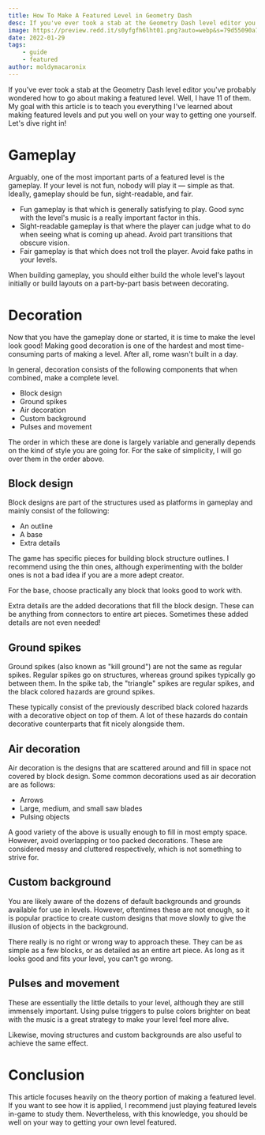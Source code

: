 ```yaml
---
title: How To Make A Featured Level in Geometry Dash
desc: If you've ever took a stab at the Geometry Dash level editor you've probably wondered how to go about making a featured level.
image: https://preview.redd.it/s0yfgfh6lht01.png?auto=webp&s=79d55090a732fb4edb72799fd0ccf4529f83af48
date: 2022-01-29
tags:
    - guide
    - featured
author: moldymacaronix
---
```


If you've ever took a stab at the Geometry Dash level editor you've probably wondered how to go about making a featured level. Well, I have 11 of them. My goal with this article is to teach you everything I've learned about making featured levels and put you well on your way to getting one yourself. Let's dive right in!

# Gameplay

Arguably, one of the most important parts of a featured level is the gameplay. If your level is not fun, nobody will play it — simple as that. Ideally, gameplay should be fun, sight-readable, and fair.

* Fun gameplay is that which is generally satisfying to play. Good sync with the level's music is a really important factor in this.
* Sight-readable gameplay is that where the player can judge what to do when seeing what is coming up ahead. Avoid part transitions that obscure vision.
* Fair gameplay is that which does not troll the player. Avoid fake paths in your levels.

When building gameplay, you should either build the whole level's layout initially or build layouts on a part-by-part basis between decorating.

# Decoration

Now that you have the gameplay done or started, it is time to make the level look good! Making good decoration is one of the hardest and most time-consuming parts of making a level. After all, rome wasn't built in a day.

In general, decoration consists of the following components that when combined, make a complete level.

* Block design
* Ground spikes
* Air decoration
* Custom background
* Pulses and movement

The order in which these are done is largely variable and generally depends on the kind of style you are going for. For the sake of simplicity, I will go over them in the order above.

## Block design

Block designs are part of the structures used as platforms in gameplay and mainly consist of the following:

* An outline
* A base
* Extra details

The game has specific pieces for building block structure outlines. I recommend using the thin ones, although experimenting with the bolder ones is not a bad idea if you are a more adept creator.

For the base, choose practically any block that looks good to work with.

Extra details are the added decorations that fill the block design. These can be anything from connectors to entire art pieces. Sometimes these added details are not even needed!

## Ground spikes

Ground spikes (also known as "kill ground") are not the same as regular spikes. Regular spikes go on structures, whereas ground spikes typically go between them. In the spike tab, the "triangle" spikes are regular spikes, and the black colored hazards are ground spikes.

These typically consist of the previously described black colored hazards with a decorative object on top of them. A lot of these hazards do contain decorative counterparts that fit nicely alongside them.

## Air decoration

Air decoration is the designs that are scattered around and fill in space not covered by block design. Some common decorations used as air decoration are as follows:

* Arrows
* Large, medium, and small saw blades
* Pulsing objects

A good variety of the above is usually enough to fill in most empty space. However, avoid overlapping or too packed decorations. These are considered messy and cluttered respectively, which is not something to strive for.

## Custom background

You are likely aware of the dozens of default backgrounds and grounds available for use in levels. However, oftentimes these are not enough, so it is popular practice to create custom designs that move slowly to give the illusion of objects in the background.

There really is no right or wrong way to approach these. They can be as simple as a few blocks, or as detailed as an entire art piece. As long as it looks good and fits your level, you can't go wrong.

## Pulses and movement

These are essentially the little details to your level, although they are still immensely important. Using pulse triggers to pulse colors brighter on beat with the music is a great strategy to make your level feel more alive.

Likewise, moving structures and custom backgrounds are also useful to achieve the same effect.

# Conclusion

This article focuses heavily on the theory portion of making a featured level. If you want to see how it is applied, I recommend just playing featured levels in-game to study them. Nevertheless, with this knowledge, you should be well on your way to getting your own level featured.